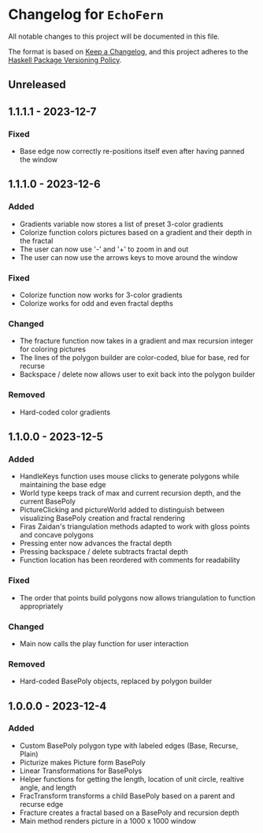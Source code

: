 # Changelog for `EchoFern`

All notable changes to this project will be documented in this file.

The format is based on [Keep a Changelog](https://keepachangelog.com/en/1.0.0/),
and this project adheres to the
[Haskell Package Versioning Policy](https://pvp.haskell.org/).

## Unreleased

## 1.1.1.1 - 2023-12-7

### Fixed
- Base edge now correctly re-positions itself even after having panned the window

## 1.1.1.0 - 2023-12-6

### Added

- Gradients variable now stores a list of preset 3-color gradients
- Colorize function colors pictures based on a gradient and their depth in the fractal
- The user can now use '-' and '+' to zoom in and out
- The user can now use the arrows keys to move around the window

### Fixed

- Colorize function now works for 3-color gradients
- Colorize works for odd and even fractal depths

### Changed

- The fracture function now takes in a gradient and max recursion integer for coloring pictures
- The lines of the polygon builder are color-coded, blue for base, red for recurse
- Backspace / delete now allows user to exit back into the polygon builder

### Removed

- Hard-coded color gradients

## 1.1.0.0 - 2023-12-5

### Added

- HandleKeys function uses mouse clicks to generate polygons while maintaining the base edge
- World type keeps track of max and current recursion depth, and the current BasePoly
- PictureClicking and pictureWorld added to distinguish between visualizing BasePoly creation and fractal rendering
- Firas Zaidan's triangulation methods adapted to work with gloss points and concave polygons
- Pressing enter now advances the fractal depth
- Pressing backspace / delete subtracts fractal depth
- Function location has been reordered with comments for readability

### Fixed

- The order that points build polygons now allows triangulation to function appropriately

### Changed

- Main now calls the play function for user interaction

### Removed

- Hard-coded BasePoly objects, replaced by polygon builder

## 1.0.0.0 - 2023-12-4

### Added
- Custom BasePoly polygon type with labeled edges (Base, Recurse, Plain)
- Picturize makes Picture form BasePoly
- Linear Transformations for BasePolys
- Helper functions for getting the length, location of unit circle, realtive angle, and length
- FracTransform transforms a child BasePoly based on a parent and recurse edge
- Fracture creates a fractal based on a BasePoly and recursion depth
- Main method renders picture in a 1000 x 1000 window


